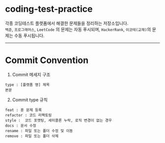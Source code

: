 # coding-test-practice
각종 코딩테스트 플랫폼에서 해결한 문제들을 정리하는 저장소입니다.  
`백준`, `프로그래머스`, `LeetCode` 의 문제는 자동 푸시되며, `HackerRank`, `이코테(교재)`의 문제는 수동 푸시됩니다.

---

# Commit Convention
1. Commit 메세지 구조
```
type : [플랫폼 명] 제목
본문
```

2. Commit type 규칙
```
feat : 푼 문제 등록
refactor : 코드 리팩토링
style :  코드 포맷팅, 세미콜론 누락, 로직 변경이 없는 경우
docs : 문서 수정
rename : 파일 또는 폴더 수정 및 이동
remove : 파일 또는 폴더 삭제
```
